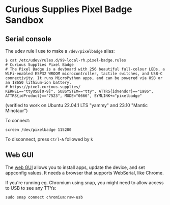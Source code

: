 # Curious Supplies Pixel Badge Sandbox

## Serial console

The udev rule I use to make a `/dev/pixelbadge` alias:
```
$ cat /etc/udev/rules.d/99-local-rh.pixel-badge.rules
# Curious Supplies Pixel Badge
# The Pixel Badge is a devboard with 256 beautiful full-colour LEDs, a WiFi-enabled ESP32 WROOM microcontroller, tactile switches, and USB-C connectivity. It runs MicroPython apps, and can be powered via USB or an 18650 lithium-ion battery.
# https://pixel.curious.supplies/
KERNEL=="ttyUSB[0-9]", SUBSYSTEM=="tty", ATTRS{idVendor}=="1a86", ATTRS{idProduct}=="7523", MODE="0666", SYMLINK+="pixelbadge"
```

(verified to work on Ubuntu 22.04.1 LTS "yammy" and 23.10 "Mantic Minotaur")

To connect:
```
screen /dev/pixelbadge 115200
```

To disconnect, press `Ctrl`-`A` followed by `k`

## Web GUI

The [web GUI](https://webserial.curious.supplies/#/) allows you to install apps, update the device, and set appconfig values. It needs a browser that supports WebSerial, like Chrome.

If you're running eg. Chromium using snap, you might need to allow access to USB to see any TTYs:
```
sudo snap connect chromium:raw-usb
```
